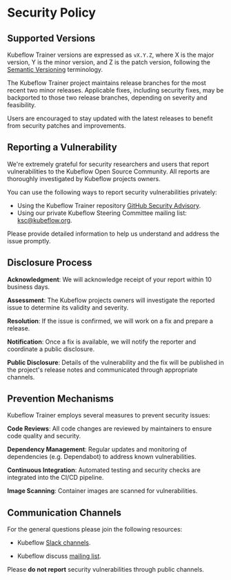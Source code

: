 # Security Policy

## Supported Versions

Kubeflow Trainer versions are expressed as `vX.Y.Z`, where X is the major version,
Y is the minor version, and Z is the patch version, following the
[Semantic Versioning](https://semver.org/) terminology.

The Kubeflow Trainer project maintains release branches for the most recent two minor releases.
Applicable fixes, including security fixes, may be backported to those two release branches,
depending on severity and feasibility.

Users are encouraged to stay updated with the latest releases to benefit from security patches and
improvements.

## Reporting a Vulnerability

We're extremely grateful for security researchers and users that report vulnerabilities to the
Kubeflow Open Source Community. All reports are thoroughly investigated by Kubeflow projects owners.

You can use the following ways to report security vulnerabilities privately:

- Using the Kubeflow Trainer repository [GitHub Security Advisory](https://github.com/kubeflow/trainer/security/advisories/new).
- Using our private Kubeflow Steering Committee mailing list: ksc@kubeflow.org.

Please provide detailed information to help us understand and address the issue promptly.

## Disclosure Process

**Acknowledgment**: We will acknowledge receipt of your report within 10 business days.

**Assessment**: The Kubeflow projects owners will investigate the reported issue to determine its
validity and severity.

**Resolution**: If the issue is confirmed, we will work on a fix and prepare a release.

**Notification**: Once a fix is available, we will notify the reporter and coordinate a public
disclosure.

**Public Disclosure**: Details of the vulnerability and the fix will be published in the project's
release notes and communicated through appropriate channels.

## Prevention Mechanisms

Kubeflow Trainer employs several measures to prevent security issues:

**Code Reviews**: All code changes are reviewed by maintainers to ensure code quality and security.

**Dependency Management**: Regular updates and monitoring of dependencies (e.g. Dependabot) to
address known vulnerabilities.

**Continuous Integration**: Automated testing and security checks are integrated into the CI/CD pipeline.

**Image Scanning**: Container images are scanned for vulnerabilities.

## Communication Channels

For the general questions please join the following resources:

- Kubeflow [Slack channels](https://www.kubeflow.org/docs/about/community/#kubeflow-slack-channels).

- Kubeflow discuss [mailing list](https://www.kubeflow.org/docs/about/community/#kubeflow-mailing-list).

Please **do not report** security vulnerabilities through public channels.
